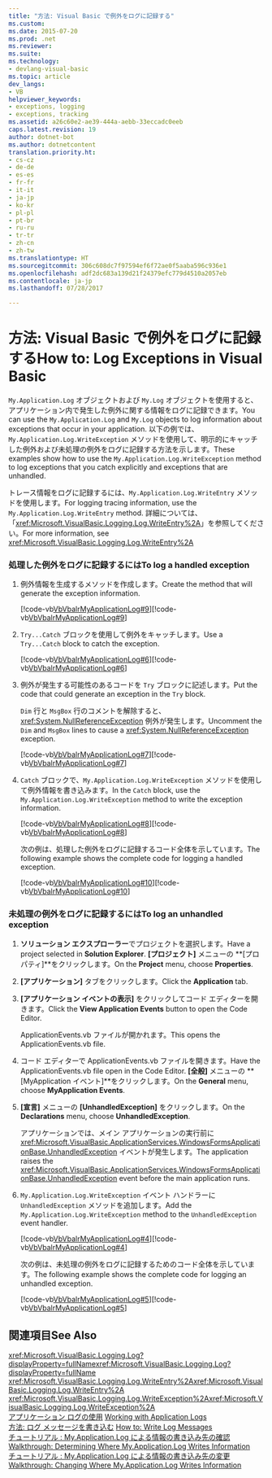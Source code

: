 ```yaml
---
title: "方法: Visual Basic で例外をログに記録する"
ms.custom: 
ms.date: 2015-07-20
ms.prod: .net
ms.reviewer: 
ms.suite: 
ms.technology:
- devlang-visual-basic
ms.topic: article
dev_langs:
- VB
helpviewer_keywords:
- exceptions, logging
- exceptions, tracking
ms.assetid: a26c60e2-ae39-444a-aebb-33eccadc0eeb
caps.latest.revision: 19
author: dotnet-bot
ms.author: dotnetcontent
translation.priority.ht:
- cs-cz
- de-de
- es-es
- fr-fr
- it-it
- ja-jp
- ko-kr
- pl-pl
- pt-br
- ru-ru
- tr-tr
- zh-cn
- zh-tw
ms.translationtype: HT
ms.sourcegitcommit: 306c608dc7f97594ef6f72ae0f5aaba596c936e1
ms.openlocfilehash: adf2dc683a139d21f24379efc779d4510a2057eb
ms.contentlocale: ja-jp
ms.lasthandoff: 07/28/2017

---
```

# <a name="how-to-log-exceptions-in-visual-basic"></a><span data-ttu-id="2a9d8-102">方法: Visual Basic で例外をログに記録する</span><span class="sxs-lookup"><span data-stu-id="2a9d8-102">How to: Log Exceptions in Visual Basic</span></span>
<span data-ttu-id="2a9d8-103">`My.Application.Log` オブジェクトおよび `My.Log` オブジェクトを使用すると、アプリケーション内で発生した例外に関する情報をログに記録できます。</span><span class="sxs-lookup"><span data-stu-id="2a9d8-103">You can use the `My.Application.Log` and `My.Log` objects to log information about exceptions that occur in your application.</span></span> <span data-ttu-id="2a9d8-104">以下の例では、`My.Application.Log.WriteException` メソッドを使用して、明示的にキャッチした例外および未処理の例外をログに記録する方法を示します。</span><span class="sxs-lookup"><span data-stu-id="2a9d8-104">These examples show how to use the `My.Application.Log.WriteException` method to log exceptions that you catch explicitly and exceptions that are unhandled.</span></span>  
  
 <span data-ttu-id="2a9d8-105">トレース情報をログに記録するには、`My.Application.Log.WriteEntry` メソッドを使用します。</span><span class="sxs-lookup"><span data-stu-id="2a9d8-105">For logging tracing information, use the `My.Application.Log.WriteEntry` method.</span></span> <span data-ttu-id="2a9d8-106">詳細については、「<xref:Microsoft.VisualBasic.Logging.Log.WriteEntry%2A>」を参照してください。</span><span class="sxs-lookup"><span data-stu-id="2a9d8-106">For more information, see <xref:Microsoft.VisualBasic.Logging.Log.WriteEntry%2A></span></span>  
  
### <a name="to-log-a-handled-exception"></a><span data-ttu-id="2a9d8-107">処理した例外をログに記録するには</span><span class="sxs-lookup"><span data-stu-id="2a9d8-107">To log a handled exception</span></span>  
  
1.  <span data-ttu-id="2a9d8-108">例外情報を生成するメソッドを作成します。</span><span class="sxs-lookup"><span data-stu-id="2a9d8-108">Create the method that will generate the exception information.</span></span>  
  
     <span data-ttu-id="2a9d8-109">[!code-vb[VbVbalrMyApplicationLog#9](../../../../visual-basic/developing-apps/programming/log-info/codesnippet/VisualBasic/how-to-log-exceptions_1.vb)]</span><span class="sxs-lookup"><span data-stu-id="2a9d8-109">[!code-vb[VbVbalrMyApplicationLog#9](../../../../visual-basic/developing-apps/programming/log-info/codesnippet/VisualBasic/how-to-log-exceptions_1.vb)]</span></span>  
  
2.  <span data-ttu-id="2a9d8-110">`Try...Catch` ブロックを使用して例外をキャッチします。</span><span class="sxs-lookup"><span data-stu-id="2a9d8-110">Use a `Try...Catch` block to catch the exception.</span></span>  
  
     <span data-ttu-id="2a9d8-111">[!code-vb[VbVbalrMyApplicationLog#6](../../../../visual-basic/developing-apps/programming/log-info/codesnippet/VisualBasic/how-to-log-exceptions_2.vb)]</span><span class="sxs-lookup"><span data-stu-id="2a9d8-111">[!code-vb[VbVbalrMyApplicationLog#6](../../../../visual-basic/developing-apps/programming/log-info/codesnippet/VisualBasic/how-to-log-exceptions_2.vb)]</span></span>  
  
3.  <span data-ttu-id="2a9d8-112">例外が発生する可能性のあるコードを `Try` ブロックに記述します。</span><span class="sxs-lookup"><span data-stu-id="2a9d8-112">Put the code that could generate an exception in the `Try` block.</span></span>  
  
     <span data-ttu-id="2a9d8-113">`Dim` 行と `MsgBox` 行のコメントを解除すると、<xref:System.NullReferenceException> 例外が発生します。</span><span class="sxs-lookup"><span data-stu-id="2a9d8-113">Uncomment the `Dim` and `MsgBox` lines to cause a <xref:System.NullReferenceException> exception.</span></span>  
  
     <span data-ttu-id="2a9d8-114">[!code-vb[VbVbalrMyApplicationLog#7](../../../../visual-basic/developing-apps/programming/log-info/codesnippet/VisualBasic/how-to-log-exceptions_3.vb)]</span><span class="sxs-lookup"><span data-stu-id="2a9d8-114">[!code-vb[VbVbalrMyApplicationLog#7](../../../../visual-basic/developing-apps/programming/log-info/codesnippet/VisualBasic/how-to-log-exceptions_3.vb)]</span></span>  
  
4.  <span data-ttu-id="2a9d8-115">`Catch` ブロックで、`My.Application.Log.WriteException` メソッドを使用して例外情報を書き込みます。</span><span class="sxs-lookup"><span data-stu-id="2a9d8-115">In the `Catch` block, use the `My.Application.Log.WriteException` method to write the exception information.</span></span>  
  
     <span data-ttu-id="2a9d8-116">[!code-vb[VbVbalrMyApplicationLog#8](../../../../visual-basic/developing-apps/programming/log-info/codesnippet/VisualBasic/how-to-log-exceptions_4.vb)]</span><span class="sxs-lookup"><span data-stu-id="2a9d8-116">[!code-vb[VbVbalrMyApplicationLog#8](../../../../visual-basic/developing-apps/programming/log-info/codesnippet/VisualBasic/how-to-log-exceptions_4.vb)]</span></span>  
  
     <span data-ttu-id="2a9d8-117">次の例は、処理した例外をログに記録するコード全体を示しています。</span><span class="sxs-lookup"><span data-stu-id="2a9d8-117">The following example shows the complete code for logging a handled exception.</span></span>  
  
     <span data-ttu-id="2a9d8-118">[!code-vb[VbVbalrMyApplicationLog#10](../../../../visual-basic/developing-apps/programming/log-info/codesnippet/VisualBasic/how-to-log-exceptions_5.vb)]</span><span class="sxs-lookup"><span data-stu-id="2a9d8-118">[!code-vb[VbVbalrMyApplicationLog#10](../../../../visual-basic/developing-apps/programming/log-info/codesnippet/VisualBasic/how-to-log-exceptions_5.vb)]</span></span>  
  
### <a name="to-log-an-unhandled-exception"></a><span data-ttu-id="2a9d8-119">未処理の例外をログに記録するには</span><span class="sxs-lookup"><span data-stu-id="2a9d8-119">To log an unhandled exception</span></span>  
  
1.  <span data-ttu-id="2a9d8-120">**ソリューション エクスプローラー**でプロジェクトを選択します。</span><span class="sxs-lookup"><span data-stu-id="2a9d8-120">Have a project selected in **Solution Explorer**.</span></span> <span data-ttu-id="2a9d8-121">**[プロジェクト]** メニューの **[プロパティ]**をクリックします。</span><span class="sxs-lookup"><span data-stu-id="2a9d8-121">On the **Project** menu, choose **Properties**.</span></span>  
  
2.  <span data-ttu-id="2a9d8-122">**[アプリケーション]** タブをクリックします。</span><span class="sxs-lookup"><span data-stu-id="2a9d8-122">Click the **Application** tab.</span></span>  
  
3.  <span data-ttu-id="2a9d8-123">**[アプリケーション イベントの表示]** をクリックしてコード エディターを開きます。</span><span class="sxs-lookup"><span data-stu-id="2a9d8-123">Click the **View Application Events** button to open the Code Editor.</span></span>  
  
     <span data-ttu-id="2a9d8-124">ApplicationEvents.vb ファイルが開かれます。</span><span class="sxs-lookup"><span data-stu-id="2a9d8-124">This opens the ApplicationEvents.vb file.</span></span>  
  
4.  <span data-ttu-id="2a9d8-125">コード エディターで ApplicationEvents.vb ファイルを開きます。</span><span class="sxs-lookup"><span data-stu-id="2a9d8-125">Have the ApplicationEvents.vb file open in the Code Editor.</span></span> <span data-ttu-id="2a9d8-126">**[全般]** メニューの **[MyApplication イベント]**をクリックします。</span><span class="sxs-lookup"><span data-stu-id="2a9d8-126">On the **General** menu, choose **MyApplication Events**.</span></span>  
  
5.  <span data-ttu-id="2a9d8-127">**[宣言]** メニューの **[UnhandledException]** をクリックします。</span><span class="sxs-lookup"><span data-stu-id="2a9d8-127">On the **Declarations** menu, choose **UnhandledException**.</span></span>  
  
     <span data-ttu-id="2a9d8-128">アプリケーションでは、メイン アプリケーションの実行前に <xref:Microsoft.VisualBasic.ApplicationServices.WindowsFormsApplicationBase.UnhandledException> イベントが発生します。</span><span class="sxs-lookup"><span data-stu-id="2a9d8-128">The application raises the <xref:Microsoft.VisualBasic.ApplicationServices.WindowsFormsApplicationBase.UnhandledException> event before the main application runs.</span></span>  
  
6.  <span data-ttu-id="2a9d8-129">`My.Application.Log.WriteException` イベント ハンドラーに `UnhandledException` メソッドを追加します。</span><span class="sxs-lookup"><span data-stu-id="2a9d8-129">Add the `My.Application.Log.WriteException` method to the `UnhandledException` event handler.</span></span>  
  
     <span data-ttu-id="2a9d8-130">[!code-vb[VbVbalrMyApplicationLog#4](../../../../visual-basic/developing-apps/programming/log-info/codesnippet/VisualBasic/how-to-log-exceptions_6.vb)]</span><span class="sxs-lookup"><span data-stu-id="2a9d8-130">[!code-vb[VbVbalrMyApplicationLog#4](../../../../visual-basic/developing-apps/programming/log-info/codesnippet/VisualBasic/how-to-log-exceptions_6.vb)]</span></span>  
  
     <span data-ttu-id="2a9d8-131">次の例は、未処理の例外をログに記録するためのコード全体を示しています。</span><span class="sxs-lookup"><span data-stu-id="2a9d8-131">The following example shows the complete code for logging an unhandled exception.</span></span>  
  
     <span data-ttu-id="2a9d8-132">[!code-vb[VbVbalrMyApplicationLog#5](../../../../visual-basic/developing-apps/programming/log-info/codesnippet/VisualBasic/how-to-log-exceptions_7.vb)]</span><span class="sxs-lookup"><span data-stu-id="2a9d8-132">[!code-vb[VbVbalrMyApplicationLog#5](../../../../visual-basic/developing-apps/programming/log-info/codesnippet/VisualBasic/how-to-log-exceptions_7.vb)]</span></span>  
  
## <a name="see-also"></a><span data-ttu-id="2a9d8-133">関連項目</span><span class="sxs-lookup"><span data-stu-id="2a9d8-133">See Also</span></span>  
 <span data-ttu-id="2a9d8-134"><xref:Microsoft.VisualBasic.Logging.Log?displayProperty=fullName></span><span class="sxs-lookup"><span data-stu-id="2a9d8-134"><xref:Microsoft.VisualBasic.Logging.Log?displayProperty=fullName></span></span>   
 <span data-ttu-id="2a9d8-135"><xref:Microsoft.VisualBasic.Logging.Log.WriteEntry%2A></span><span class="sxs-lookup"><span data-stu-id="2a9d8-135"><xref:Microsoft.VisualBasic.Logging.Log.WriteEntry%2A></span></span>   
 <span data-ttu-id="2a9d8-136"><xref:Microsoft.VisualBasic.Logging.Log.WriteException%2A></span><span class="sxs-lookup"><span data-stu-id="2a9d8-136"><xref:Microsoft.VisualBasic.Logging.Log.WriteException%2A></span></span>   
 <span data-ttu-id="2a9d8-137">[アプリケーション ログの使用](../../../../visual-basic/developing-apps/programming/log-info/working-with-application-logs.md) </span><span class="sxs-lookup"><span data-stu-id="2a9d8-137">[Working with Application Logs](../../../../visual-basic/developing-apps/programming/log-info/working-with-application-logs.md) </span></span>  
 <span data-ttu-id="2a9d8-138">[方法: ログ メッセージを書き込む](../../../../visual-basic/developing-apps/programming/log-info/how-to-write-log-messages.md) </span><span class="sxs-lookup"><span data-stu-id="2a9d8-138">[How to: Write Log Messages](../../../../visual-basic/developing-apps/programming/log-info/how-to-write-log-messages.md) </span></span>  
 <span data-ttu-id="2a9d8-139">[チュートリアル : My.Application.Log による情報の書き込み先の確認](../../../../visual-basic/developing-apps/programming/log-info/walkthrough-determining-where-my-application-log-writes-information.md) </span><span class="sxs-lookup"><span data-stu-id="2a9d8-139">[Walkthrough: Determining Where My.Application.Log Writes Information](../../../../visual-basic/developing-apps/programming/log-info/walkthrough-determining-where-my-application-log-writes-information.md) </span></span>  
 [<span data-ttu-id="2a9d8-140">チュートリアル : My.Application.Log による情報の書き込み先の変更</span><span class="sxs-lookup"><span data-stu-id="2a9d8-140">Walkthrough: Changing Where My.Application.Log Writes Information</span></span>](../../../../visual-basic/developing-apps/programming/log-info/walkthrough-changing-where-my-application-log-writes-information.md)

